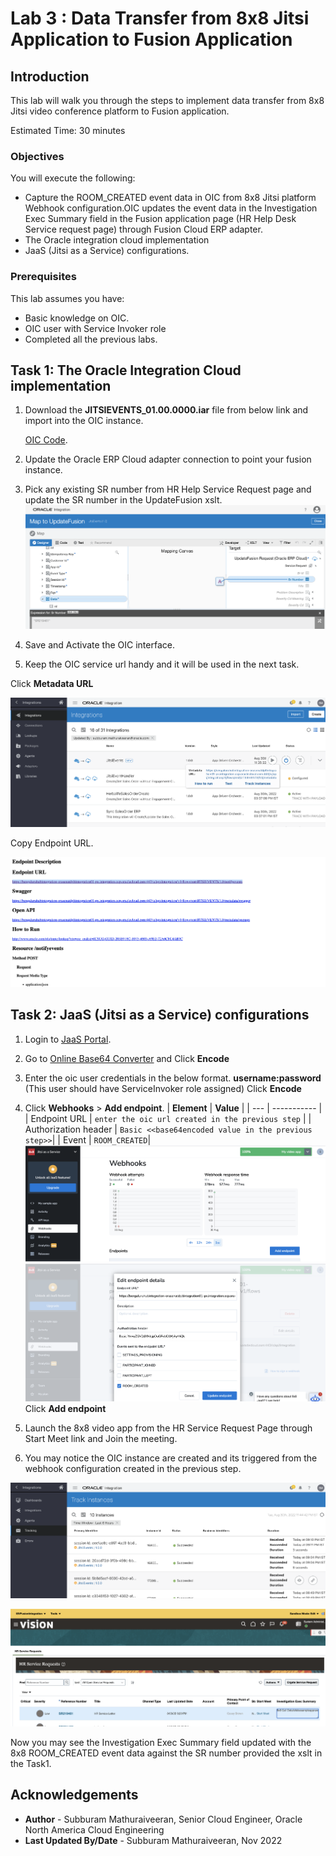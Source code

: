 # Lab 3 : Data Transfer from 8x8 Jitsi Application to Fusion Application

## Introduction

This lab will walk you through the steps to implement data transfer from 8x8 Jitsi video conference platform to Fusion application.

Estimated Time: 30 minutes

### Objectives

You will execute the following:

- Capture the ROOM_CREATED event data in OIC from 8x8 Jitsi platform Webhook configuration.OIC updates the event data in the
  Investigation Exec Summary field in the Fusion application page (HR Help Desk Service request page) through Fusion Cloud ERP
  adapter.
- The Oracle integration cloud implementation
- JaaS (Jitsi as a Service) configurations.

### Prerequisites

This lab assumes you have:

- Basic knowledge on OIC.
- OIC user with Service Invoker role
- Completed all the previous labs.

## Task 1: The Oracle Integration Cloud implementation

1. Download the **JITSIEVENTS_01.00.0000.iar** file from below link and    import into the OIC instance.

   [OIC Code](https://objectstorage.us-ashburn-1.oraclecloud.com/p/jyHA4nclWcTaekNIdpKPq3u2gsLb00v_1mmRKDIuOEsp--D6GJWS_tMrqGmb85R2/n/c4u04/b/livelabsfiles/o/labfiles/JITSIEVENTS_01.00.0000.iar).

2. Update the Oracle ERP Cloud adapter connection to point your fusion instance.

3. Pick any existing SR number from HR Help Service Request page and update the SR number in the UpdateFusion xslt.
 ![XSLT update](./images/screenshot1.png)

4. Save and Activate the OIC interface.

5. Keep the OIC service url handy and it will be used in the next task.

 Click **Metadata URL**

  ![Get the endpoint url](./images/screenshot2.png)

 Copy Endpoint URL.

 ![Get the endpoint url](./images/screenshot3.png)

## Task 2: JaaS (Jitsi as a Service) configurations

1. Login to [JaaS Portal](https://jaas.8x8.vc).

2. Go to  [Online Base64 Converter](https://www.base64decode.org/) and Click **Encode**

3. Enter the oic user credentials in the below format.
   **username:password**  (This user should have ServiceInvoker role assigned)
   Click **Encode**

4. Click **Webhooks** > **Add endpoint**.
 | **Element**        | **Value** |
 | --- | ----------- |
 | Endpoint URL | `enter the oic url created in the previous step`   |
 | Authorization header  | `Basic <<base64encoded value in the previous step>>`|
 | Event | `ROOM_CREATED`|
![Webhook configuration](./images/screenshot4.png)
![Endpoint url](./images/screenshot5.png)
Click **Add endpoint**

5. Launch the 8x8 video app from the HR Service Request Page through Start Meet link and Join the meeting.

6. You may notice the OIC instance are created and its triggered from the webhook configuration created in the previous step.

![OIC instances](./images/screenshot6.png)

![InvestigationExecSummary field](./images/screenshot7.png)

Now you may see the Investigation Exec Summary field updated with the 8x8 ROOM_CREATED event data against the SR number provided the xslt in the Task1.

## Acknowledgements

- **Author** - Subburam Mathuraiveeran, Senior Cloud Engineer, Oracle North America Cloud Engineering
- **Last Updated By/Date** - Subburam Mathuraiveeran, Nov 2022
